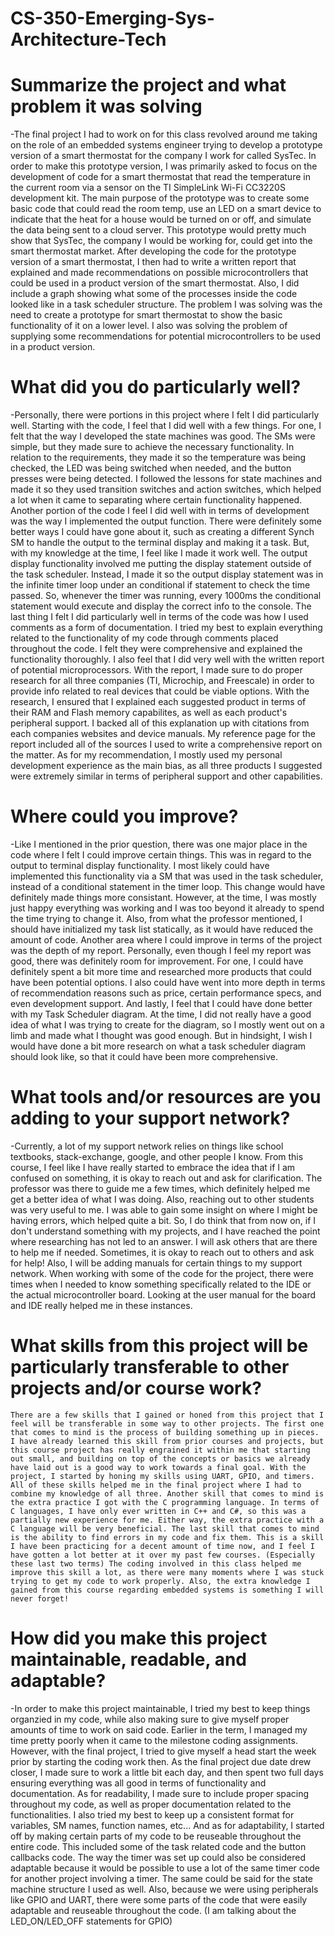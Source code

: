# CS-350-Emerging-Sys-Architecture-Tech

# Summarize the project and what problem it was solving

-The final project I had to work on for this class revolved around me taking on the role of an embedded systems engineer trying to develop a prototype version of a smart thermostat for the company I work for called SysTec. In order to make this prototype version, I was primarily asked to focus on the development of code for a smart thermostat that read the temperature in the current room via a sensor on the TI SimpleLink Wi-Fi CC3220S development kit. The main purpose of the prototype was to create some basic code that could read the room temp, use an LED on a smart device to indicate that the heat for a house would be turned on or off, and simulate the data being sent to a cloud server. This prototype would pretty much show that SysTec, the company I would be working for, could get into the smart thermostat market. After developing the code for the prototype version of a smart thermostat, I then had to write a written report that explained and made recommendations on possible microcontrollers that could be used in a product version of the smart thermostat. Also, I did include a graph showing what some of the processes inside the code looked like in a task scheduler structure. 
    The problem I was solving was the need to create a prototype for smart thermostat to show the basic functionality of it on a lower level. I also was solving the problem of supplying some recommendations for potential microcontrollers to be used in a product version.

# What did you do particularly well?

-Personally, there were portions in this project where I felt I did particularly well. Starting with the code, I feel that I did well with a few things. For one, I felt that the way I developed the state machines was good. The SMs were simple, but they made sure to achieve the necessary functionality. In relation to the requirements, they made it so the temperature was being checked, the LED was being switched when needed, and the button presses were being detected. I followed the lessons for state machines and made it so they used transition switches and action switches, which helped a lot when it came to separating where certain functionality happened. Another portion of the code I feel I did well with in terms of development was the way I implemented the output function. There were definitely some better ways I could have gone about it, such as creating a different Synch SM to handle the output to the terminal display and making it a task. But, with my knowledge at the time, I feel like I made it work well. The output display functionality involved me putting the display statement outside of the task scheduler. Instead, I made it so the output display statement was in the infinite timer loop under an conditional if statement to check the time passed. So, whenever the timer was running, every 1000ms the conditional statement would execute and display the correct info to the console. The last thing I felt I did particularly well in terms of the code was how I used comments as a form of documentation. I tried my best to explain everything related to the functionality of my code through comments placed throughout the code. I felt they were comprehensive and explained the functionality thoroughly.
    I also feel that I did very well with the written report of potential microprocessors. With the report, I made sure to do proper research for all three companies (TI, Microchip, and Freescale) in order to provide info related to real devices that could be viable options. With the research, I ensured that I explained each suggested product in terms of their RAM and Flash memory capabilites, as well as each product's peripheral support. I backed all of this explanation up with citations from each companies websites and device manuals. My reference page for the report included all of the sources I used to write a comprehensive report on the matter. As for my recommendation, I mostly used my personal development experience as the main bias, as all three products I suggested were extremely similar in terms of peripheral support and other capabilities.
    
# Where could you improve?

-Like I mentioned in the prior question, there was one major place in the code where I felt I could improve certain things. This was in regard to the output to terminal display functionality. I most likely could have implemented this functionality via a SM that was used in the task scheduler, instead of a conditional statement in the timer loop. This change would have definitely made things more consistant. However, at the time, I was mostly just happy everything was working and I was too beyond it already to spend the time trying to change it. Also, from what the professor mentioned, I should have initialized my task list statically, as it would have reduced the amount of code. Another area where I could improve in terms of the project was the depth of my report. Personally, even though I feel my report was good, there was definitely room for improvement. For one, I could have definitely spent a bit more time and researched more products that could have been potential options. I also could have went into more depth in terms of recommendation reasons such as price, certain performance specs, and even development support. And lastly, I feel that I could have done better with my Task Scheduler diagram. At the time, I did not really have a good idea of what I was trying to create for the diagram, so I mostly went out on a limb and made what I thought was good enough. But in hindsight, I wish I would have done a bit more research on what a task scheduler diagram should look like, so that it could have been more comprehensive.

# What tools and/or resources are you adding to your support network?

-Currently, a lot of my support network relies on things like school textbooks, stack-exchange, google, and other people I know. From this course, I feel like I have really started to embrace the idea that if I am confused on something, it is okay to reach out and ask for clarification. The professor was there to guide me a few times, which definitely helped me get a better idea of what I was doing. Also, reaching out to other students was very useful to me. I was able to gain some insight on where I might be having errors, which helped quite a bit. So, I do think that from now on, if I don't understand something with my projects, and I have reached the point where researching has not led to an answer. I will ask others that are there to help me if needed. Sometimes, it is okay to reach out to others and ask for help! Also, I will be adding manuals for certain things to my support network. When working with some of the code for the project, there were times when I needed to know something specifically related to the IDE or the actual microcontroller board. Looking at the user manual for the board and IDE really helped me in these instances.

# What skills from this project will be particularly transferable to other projects and/or course work?

    There are a few skills that I gained or honed from this project that I feel will be transferable in some way to other projects. The first one that comes to mind is the process of building something up in pieces. I have already learned this skill from prior courses and projects, but this course project has really engrained it within me that starting out small, and building on top of the concepts or basics we already have laid out is a good way to work towards a final goal. With the project, I started by honing my skills using UART, GPIO, and timers. All of these skills helped me in the final project where I had to combine my knowledge of all three. Another skill that comes to mind is the extra practice I got with the C programming language. In terms of C languages, I have only ever written in C++ and C#, so this was a partially new experience for me. Either way, the extra practice with a C language will be very beneficial. The last skill that comes to mind is the ability to find errors in my code and fix them. This is a skill I have been practicing for a decent amount of time now, and I feel I have gotten a lot better at it over my past few courses. (Especially these last two terms) The coding involved in this class helped me improve this skill a lot, as there were many moments where I was stuck trying to get my code to work properly. Also, the extra knowledge I gained from this course regarding embedded systems is something I will never forget!

# How did you make this project maintainable, readable, and adaptable?

-In order to make this project maintainable, I tried my best to keep things organzied in my code, while also making sure to give myself proper amounts of time to work on said code. Earlier in the term, I managed my time pretty poorly when it came to the milestone coding assignments. However, with the final project, I tried to give myself a head start the week prior by starting the coding work then. As the final project due date drew closer, I made sure to work a little bit each day, and then spent two full days ensuring everything was all good in terms of functionality and documentation.
    As for readability, I made sure to include proper spacing throughout my code, as well as proper documentation related to the functionalities. I also tried my best to keep up a consistent format for variables, SM names, function names, etc...
    And as for adaptability, I started off by making certain parts of my code to be reuseable throughout the entire code. This included some of the task related code and the button callbacks code. The way the timer was set up could also be considered adaptable because it would be possible to use a lot of the same timer code for another project involving a timer. The same could be said for the state machine structure I used as well. Also, because we were using peripherals like GPIO and UART, there were some parts of the code that were easily adaptable and reuseable throughout the code. (I am talking about the LED_ON/LED_OFF statements for GPIO)

